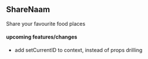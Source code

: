 ## ShareNaam
Share your favourite food places

#### upcoming features/changes
- add setCurrentID to context, instead of props drilling